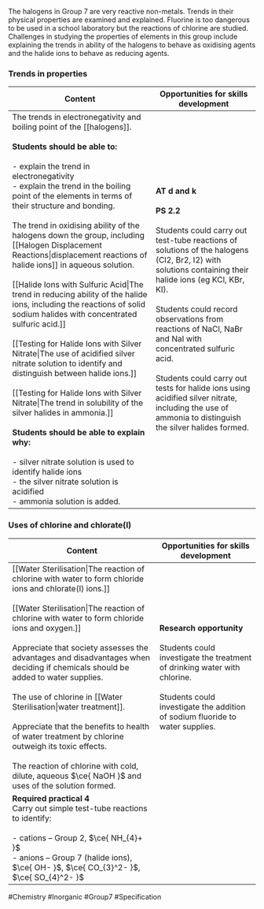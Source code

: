 The halogens in Group 7 are very reactive non-metals. Trends in their physical properties are examined and explained. Fluorine is too dangerous to be used in a school laboratory but the  reactions of chlorine are studied. Challenges in studying the properties of elements in this group include explaining the trends in ability of the halogens to behave as oxidising agents and the halide ions to behave as reducing agents.

### Trends in properties

| Content                                                                                                                                                                                                                                                                                                                                                                                                                                                                                                                                                                                                                                                                                                                                                                                                                                                                                                                                                                                                                                                                                                   | Opportunities for skills development                                                                                                                                                                                                                                                                                                                                                                                                                                         |
| --------------------------------------------------------------------------------------------------------------------------------------------------------------------------------------------------------------------------------------------------------------------------------------------------------------------------------------------------------------------------------------------------------------------------------------------------------------------------------------------------------------------------------------------------------------------------------------------------------------------------------------------------------------------------------------------------------------------------------------------------------------------------------------------------------------------------------------------------------------------------------------------------------------------------------------------------------------------------------------------------------------------------------------------------------------------------------------------------------- | ---------------------------------------------------------------------------------------------------------------------------------------------------------------------------------------------------------------------------------------------------------------------------------------------------------------------------------------------------------------------------------------------------------------------------------------------------------------------------- |
| The trends in electronegativity and boiling point of the [[halogens]].<br><br>**Students should be able to:**<br><br>- explain the trend in electronegativity<br>- explain the trend in the boiling point of the elements in terms of their structure and bonding.<br><br>The trend in oxidising ability of the halogens down the group, including [[Halogen Displacement Reactions\|displacement reactions of halide ions]] in aqueous solution.<br><br>[[Halide Ions with Sulfuric Acid\|The trend in reducing ability of the halide ions, including the reactions of solid sodium halides with concentrated sulfuric acid.]]<br><br>[[Testing for Halide Ions with Silver Nitrate\|The use of acidified silver nitrate solution to identify and distinguish between halide ions.]]<br><br>[[Testing for Halide Ions with Silver Nitrate\|The trend in solubility of the silver halides in ammonia.]]<br><br>**Students should be able to explain why:**<br><br>- silver nitrate solution is used to identify halide ions<br>- the silver nitrate solution is acidified<br>- ammonia solution is added. | **AT d and k**<br><br>**PS 2.2**<br><br>Students could carry out test-tube reactions of solutions of the halogens (Cl2, Br2, I2) with solutions containing their halide ions (eg KCl, KBr, KI).<br><br>Students could record observations from reactions of NaCl, NaBr and NaI with concentrated sulfuric acid.<br><br>Students could carry out tests for halide ions using acidified silver nitrate, including the use of ammonia to distinguish the silver halides formed. |

### Uses of chlorine and chlorate(I)

| Content                                                                                                                                                                                                                                                                                                                                                                                                                                                                                                                                                                                                                                          | Opportunities for skills development                                                                                                                                                           |
| ------------------------------------------------------------------------------------------------------------------------------------------------------------------------------------------------------------------------------------------------------------------------------------------------------------------------------------------------------------------------------------------------------------------------------------------------------------------------------------------------------------------------------------------------------------------------------------------------------------------------------------------------ | ---------------------------------------------------------------------------------------------------------------------------------------------------------------------------------------------- |
| [[Water Sterilisation\|The reaction of chlorine with water to form chloride ions and chlorate(I) ions.]]<br><br>[[Water Sterilisation\|The reaction of chlorine with water to form chloride ions and oxygen.]]<br><br>Appreciate that society assesses the advantages and disadvantages when deciding if chemicals should be added to water supplies.<br><br>The use of chlorine in [[Water Sterilisation\|water treatment]].<br><br>Appreciate that the benefits to health of water treatment by chlorine outweigh its toxic effects.<br><br>The reaction of chlorine with cold, dilute, aqueous $\ce{ NaOH }$ and uses of the solution formed. | **Research opportunity**<br><br>Students could investigate the treatment of drinking water with chlorine.<br><br>Students could investigate the addition of sodium fluoride to water supplies. |
| **Required practical 4**<br>Carry out simple test-tube reactions to identify:<br><br>- cations – Group 2, $\ce{ NH_{4}+ }$<br>- anions – Group 7 (halide ions), $\ce{ OH- }$, $\ce{ CO_{3}^2- }$, $\ce{ SO_{4}^2- }$                                                                                                                                                                                                                                                                                                                                                                                                                             |                                                                                                                                                                                                |

#Chemistry #Inorganic #Group7 #Specification